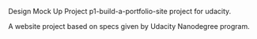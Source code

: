 Design Mock Up Project
p1-build-a-portfolio-site project for udacity.

A website project based on specs given by Udacity Nanodegree program.